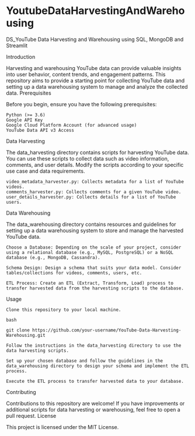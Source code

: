 # YoutubeDataHarvestingAndWarehousing
DS_YouTube Data Harvesting and Warehousing using SQL, MongoDB and Streamlit

Introduction

Harvesting and warehousing YouTube data can provide valuable insights into user behavior, content trends, and engagement patterns. This repository aims to provide a starting point for collecting YouTube data and setting up a data warehousing system to manage and analyze the collected data.
Prerequisites

Before you begin, ensure you have the following prerequisites:

    Python (>= 3.6)
    Google API Key
    Google Cloud Platform Account (for advanced usage)
    YouTube Data API v3 Access

Data Harvesting

The data_harvesting directory contains scripts for harvesting YouTube data. You can use these scripts to collect data such as video information, comments, and user details. Modify the scripts according to your specific use case and data requirements.

    video_metadata_harvester.py: Collects metadata for a list of YouTube videos.
    comments_harvester.py: Collects comments for a given YouTube video.
    user_details_harvester.py: Collects details for a list of YouTube users.

Data Warehousing

The data_warehousing directory contains resources and guidelines for setting up a data warehousing system to store and manage the harvested YouTube data.

    Choose a Database: Depending on the scale of your project, consider using a relational database (e.g., MySQL, PostgreSQL) or a NoSQL database (e.g., MongoDB, Cassandra).

    Schema Design: Design a schema that suits your data model. Consider tables/collections for videos, comments, users, etc.

    ETL Process: Create an ETL (Extract, Transform, Load) process to transfer harvested data from the harvesting scripts to the database.

Usage

    Clone this repository to your local machine.

    bash

    git clone https://github.com/your-username/YouTube-Data-Harvesting-Warehousing.git

    Follow the instructions in the data_harvesting directory to use the data harvesting scripts.

    Set up your chosen database and follow the guidelines in the data_warehousing directory to design your schema and implement the ETL process.

    Execute the ETL process to transfer harvested data to your database.

Contributing

Contributions to this repository are welcome! If you have improvements or additional scripts for data harvesting or warehousing, feel free to open a pull request.
License

This project is licensed under the MIT License.
